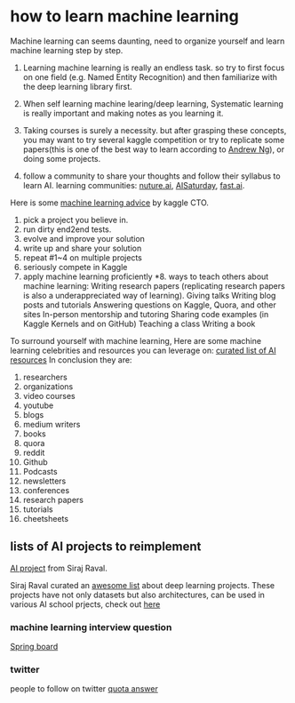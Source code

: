 # how to learn machine learning

Machine learning can seems daunting, need to organize yourself and learn machine learning step by step.
1. Learning machine learning is really an endless task. so try to first focus on one field (e.g. Named Entity Recognition) and then familiarize with the deep learning library first.

1. When self learning machine learing/deep learning, Systematic learning is really important and making notes as you learning it.
    
1. Taking courses is surely a necessity. but after grasping these concepts, you may want to try several kaggle competition or try to replicate some papers(this is one of the best way to learn according to [Andrew Ng](https://www.quora.com/How-can-beginners-in-machine-learning-who-have-finished-their-MOOCs-in-machine-learning-and-deep-learning-take-it-to-the-next-level-and-get-to-the-point-of-being-able-to-read-research-papers-productively-contribute-in-an-industry)), or doing some projects.

1. follow a community to share your thoughts and follow their syllabus to learn AI. learning communities:
[nuture.ai](https://nurture.ai/), [AISaturday](https://nurture.ai/ai-saturdays), [fast.ai](www.fast.ai).


Here is some [machine learning advice](http://blog.kaggle.com/2017/04/17/the-best-sources-to-study-machine-learning-and-ai-with-ben-hamner-kaggle-cto/) by kaggle CTO.

1. pick a project you believe in.
2. run dirty end2end tests.
3. evolve and improve your solution
4. write up and share your solution
5. repeat #1~4 on multiple projects
6. seriously compete in Kaggle
7. apply machine learning proficiently
*8. ways to teach others about machine learning:
    Writing research papers (replicating research papers is also a underappreciated way of learning).
    Giving talks
    Writing blog posts and tutorials
    Answering questions on Kaggle, Quora, and other sites
    In-person mentorship and tutoring
    Sharing code examples (in Kaggle Kernels and on GitHub)
    Teaching a class
    Writing a book


To surround yourself with machine learning, Here are some machine learning celebrities and resources you can leverage on:
[curated list of AI resources](https://medium.com/machine-learning-in-practice/my-curated-list-of-ai-and-machine-learning-resources-from-around-the-web-9a97823b8524)
In conclusion they are:
1.  researchers
2.  organizations
3.  video courses
4.  youtube
5.  blogs
6.  medium writers
7.  books
8.  quora
9.  reddit
10. Github
11. Podcasts
12. newsletters
13. conferences
14. research papers
15. tutorials
16. cheetsheets

## lists of AI projects to reimplement
[AI project](https://github.com/llSourcell?tab=repositories) from Siraj Raval.

Siraj Raval curated an [awesome list](https://github.com/sindresorhus/awesome) about deep learning projects. These projects have not only datasets but also architectures, can be used  in various AI school prjects, check out [here](https://github.com/NirantK/awesome-project-ideas)

### machine learning interview question
[Spring board](https://www.springboard.com/blog/machine-learning-interview-questions/)



### twitter
people to follow on twitter [quota answer](https://www.quora.com/Who-should-I-follow-on-Twitter-to-get-useful-and-reliable-machine-learning-information)
